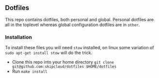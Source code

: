 ## Dotfiles

This repo contains dotfiles, both personal and global. Personal dotfiles are all
in the toplevel whereas global configuration dotfiles are in `other`.

### Installation

To install these files you will need `stow` installed, on linux some variation
of `sudo apt-get install stow` will do the trick.

- Clone this repo into your home directory `git clone git@github.com:skipcloud/dotfiles $HOME/dotfiles`
- Run `make install`

